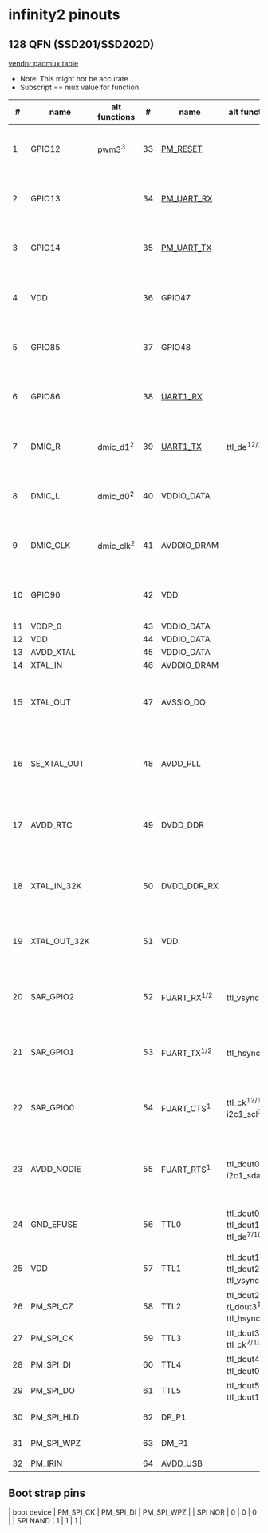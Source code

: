 # infinity2 pinouts

## 128 QFN (SSD201/SSD202D)

[vendor padmux table](https://github.com/linux-chenxing/linux-ssc325/blob/93240ba80ed1eff069eaca968e5b02be0fdaf273/drivers/sstar/gpio/infinity2m/padmux_tables.c)

- Note: This might not be accurate
- Subscript == mux value for function.

| #  | name         | alt functions        | #  | name                                       | alt functions                                                            | #  | name               | alt functions                                                                                                                 | #   | name                                 | alt functions                             |
|----|--------------|----------------------|----|--------------------------------------------|--------------------------------------------------------------------------|----|--------------------|-------------------------------------------------------------------------------------------------------------------------------|-----|--------------------------------------|-------------------------------------------|
| 1  | GPIO12       | pwm3<sup>3</sup>     | 33 | [PM_RESET](/ip/commonpins.md#pm_reset)     |                                                                          | 65 | TTL6               | mipi_tx_p_ch0<sup>1/2</sup> ttl_dout2<sup>7/10</sup> ttl_dout4<sup>12/13</sup> ttl_dout6<sup>1</sup>                          | 97  | SD_D2<sup>1</sup>                    |                                           |
| 2  | GPIO13       |                      | 34 | [PM_UART_RX](/ip/commonpins.md#pm_uart_rx) |                                                                          | 66 | TTL7               | mipi_tx_n_ch0<sup>1/2</sup> ttl_dout5<sup>12/13</sup> ttl_dout7<sup>1</sup> ttl_dout3<sup>7/10</sup>                          | 98  | VDDP_1                               |                                           |
| 3  | GPIO14       |                      | 35 | [PM_UART_TX](/ip/commonpins.md#pm_uart_tx) |                                                                          | 67 | TTL8               | mipi_tx_p_ch1<sup>1/2</sup> ttl_dout6<sup>12/13</sup> ttl_dout8<sup>1</sup> ttl_dout4<sup>7/10</sup>                          | 99  | GPIO0                                | eth1_mdio<sup>5</sup> i2s_wck<sup>3</sup> |
| 4  | VDD          |                      | 36 | GPIO47                                     |                                                                          | 68 | TTL9               | mipi_tx_n_ch1<sup>1/2</sup> ttl_dout7<sup>12/13</sup> ttl_dout9<sup>1</sup> ttl_dout5<sup>7/10</sup>                          | 100 | GPIO1                                | eth1_mdc<sup>5</sup> i2s_bck<sup>3</sup>  |
| 5  | GPIO85       |                      | 37 | GPIO48                                     |                                                                          | 69 | TTL10              | mipi_tx_p_ch2<sup>1/2</sup> ttl_dout8<sup>12/13</sup> ttl_dout10<sup>1</sup> ttl_dout6<sup>7/10</sup>                         | 101 | GPIO2                                | i2c1_scl<sup>1</sup> i2s_sdi<sup>3</sup>  |
| 6  | GPIO86       |                      | 38 | [UART1_RX](/ip/commonpins.md#uart1_rx)     |                                                                          | 70 | TTL11              | mipi_tx_n_ch2<sup>1/2</sup> ttl_dout9<sup>12/13</sup> ttl_dout11<sup>1</sup> ttl_dout7<sup>7/10</sup>                         | 102 | GPIO3                                | i2c1_sda<sup>1</sup> i2s_sdo<sup>3</sup>  |
| 7  | DMIC_R       | dmic_d1<sup>2</sup>  | 39 | [UART1_TX](/ip/commonpins.md#uart1_tx)     | ttl_de<sup>12/13</sup>                                                   | 71 | TTL12              | mipi_tx_p_ch3<sup>1</sup> ttl_dout10<sup>12/13</sup> ttl_dout12<sup>1</sup> ttl_dout8<sup>7/10</sup>                          | 103 | [PM_LED0](/ip/commonpins.md#pm_led0) |                                           |
| 8  | DMIC_L       | dmic_d0<sup>2</sup>  | 40 | VDDIO_DATA                                 |                                                                          | 72 | TTL13              | mipi_tx_n_ch3<sup>1</sup> ttl_dout11<sup>12/13</sup> ttl_dout13<sup>1</sup> ttl_dout9<sup>7/10</sup>                          | 104 | [PM_LED1](/ip/commonpins.md#pm_led1) |                                           |
| 9  | DMIC_CLK     | dmic_clk<sup>2</sup> | 41 | AVDDIO_DRAM                                |                                                                          | 73 | TTL14              | mipi_tx_p_ch4<sup>1</sup> ttl_dout12<sup>12/13</sup> ttl_dout14<sup>1</sup> ttl_dout10<sup>7/10</sup>                         | 105 | VDD                                  |                                           |
| 10 | GPIO90       |                      | 42 | VDD                                        |                                                                          | 74 | TTL15              | mipi_tx_n_ch4<sup>1</sup> ttl_dout13<sup>12/13</sup> ttl_dout15<sup>1</sup> ttl_dout11<sup>7/10</sup>                         | 106 | AVDD_ETH                             |                                           |
| 11 | VDDP_0       |                      | 43 | VDDIO_DATA                                 |                                                                          | 75 | AVDD1              |                                                                                                                               | 107 | ETH_RN                               |                                           |
| 12 | VDD          |                      | 44 | VDDIO_DATA                                 |                                                                          | 76 | VDDP_1             |                                                                                                                               | 108 | ETH_RP                               |                                           |
| 13 | AVDD_XTAL    |                      | 45 | VDDIO_DATA                                 |                                                                          | 77 | VDD                |                                                                                                                               | 109 | ETH_TN                               |                                           |
| 14 | XTAL_IN      |                      | 46 | AVDDIO_DRAM                                |                                                                          | 78 | VDD                |                                                                                                                               | 110 | ETH_TP                               |                                           |
| 15 | XTAL_OUT     |                      | 47 | AVSSIO_DQ                                  |                                                                          | 79 | TTL16              | eth1_mdio<sup>3</sup> spi0_cz<sup>2</sup> ttl_dout12<sup>7/10</sup> ttl_dout14<sup>12/13</sup> ttl_dout16<sup>1</sup>         | 111 | DP_P2                                |                                           |
| 16 | SE_XTAL_OUT  |                      | 48 | AVDD_PLL                                   |                                                                          | 80 | TTL17              | eth1_mdc<sup>3</sup> spi0_ck<sup>2</sup> ttl_dout13<sup>7/10</sup> ttl_dout15<sup>12/13</sup> ttl_dout17<sup>1</sup>          | 112 | DM_P2                                |                                           |
| 17 | AVDD_RTC     |                      | 49 | DVDD_DDR                                   |                                                                          | 81 | TTL18              | eth1_col<sup>3</sup> spi0_di<sup>2</sup> ttl_dout14<sup>7/10</sup> ttl_dout16<sup>12</sup> ttl_dout18<sup>1</sup>             | 113 | AVDD_USB                             |                                           |
| 18 | XTAL_IN_32K  |                      | 50 | DVDD_DDR_RX                                |                                                                          | 82 | TTL19              | eth1_rxd0<sup>3</sup> spi0_do<sup>2</sup> ttl_dout15<sup>7/10</sup> ttl_dout17<sup>12</sup> ttl_dout19<sup>1</sup>            | 114 | AVDD_AUD                             |                                           |
| 19 | XTAL_OUT_32K |                      | 51 | VDD                                        |                                                                          | 83 | TTL20              | eth1_rxd1<sup>3</sup> ttl_dout16<sup>7</sup> ttl_dout18<sup>12</sup> ttl_dout20<sup>1</sup>                                   | 115 | AUD_LINEOUT_R0                       |                                           |
| 20 | SAR_GPIO2    |                      | 52 | FUART_RX<sup>1/2</sup>                     | ttl_vsync<sup>12/13</sup>                                                | 84 | TTL21              | eth1_tx_clk<sup>3</sup> eth1_txd1<sup>5</sup> ttl_dout17<sup>7</sup> ttl_dout19<sup>12</sup> ttl_dout21<sup>1</sup>           | 116 | AUD_LINEOUT_L0                       |                                           |
| 21 | SAR_GPIO1    |                      | 53 | FUART_TX<sup>1/2</sup>                     | ttl_hsync<sup>12/13</sup>                                                | 85 | TTL22              | eth1_txd0<sup>3/5</sup> ttl_dout18<sup>7</sup> ttl_dout20<sup>12</sup> ttl_dout22<sup>1</sup>                                 | 117 | AUD_MICCM0                           |                                           |
| 22 | SAR_GPIO0    |                      | 54 | FUART_CTS<sup>1</sup>                      | ttl_ck<sup>12/13</sup> i2c1_scl<sup>3</sup>                              | 86 | TTL23              | eth1_txd1<sup>3</sup> eth1_tx_en<sup>5</sup> ttl_dout19<sup>7</sup> ttl_dout21<sup>12</sup> ttl_dout23<sup>1</sup>            | 118 | AUD_MICIN0                           |                                           |
| 23 | AVDD_NODIE   |                      | 55 | FUART_RTS<sup>1</sup>                      | ttl_dout0<sup>12/13</sup> i2c1_sda<sup>3</sup>                           | 87 | TTL24              | eth1_tx_en<sup>3</sup> eth1_tx_clk<sup>5</sup> ttl_dout20<sup>7</sup> ttl_ck<sup>1</sup> ttl_dout22<sup>12</sup>              | 119 | AUD_VRM_DAC                          |                                           |
| 24 | GND_EFUSE    |                      | 56 | TTL0                                       | ttl_dout0<sup>1</sup> ttl_dout1<sup>12/13</sup> ttl_de<sup>7/10</sup>    | 88 | TTL25              | eth1_col<sup>5</sup> ttl_hsync<sup>1</sup> ttl_dout21<sup>7</sup> ttl_dout23<sup>12</sup>                                     | 120 | AUD_VAG                              |                                           |
| 25 | VDD          |                      | 57 | TTL1                                       | ttl_dout1<sup>1</sup> ttl_dout2<sup>12/13</sup> ttl_vsync<sup>7/10</sup> | 89 | TTL26              | eth1_rxd0<sup>5</sup> ttl_vsync<sup>1</sup> ttl_dout22<sup>7</sup>                                                            | 121 | GPIO4                                | pwm0<sup>3</sup>                          |
| 26 | PM_SPI_CZ    |                      | 58 | TTL2                                       | ttl_dout2<sup>1</sup> tl_dout3<sup>12/13</sup> ttl_hsync<sup>7/10</sup>  | 90 | TTL27              | eth1_rxd1<sup>5</sup> ttl_de<sup>1</sup> ttl_dout23<sup>7</sup>                                                               | 122 | GPIO5                                | pwm1<sup>4</sup>                          |
| 27 | PM_SPI_CK    |                      | 59 | TTL3                                       | ttl_dout3<sup>1</sup> ttl_ck<sup>7/10</sup>                              | 91 | PM_SD_CDZ          |                                                                                                                               | 123 | GPIO6                                | i2c0_scl<sup>4</sup>                      |
| 28 | PM_SPI_DI    |                      | 60 | TTL4                                       | ttl_dout4<sup>1</sup> ttl_dout0<sup>7/10</sup>                           | 92 | SD_D1<sup>1</sup>  | pwm2<sup>6</sup>                                                                                                              | 124 | GPIO7                                | i2c0_sda<sup>4</sup>                      |
| 29 | PM_SPI_DO    |                      | 61 | TTL5                                       | ttl_dout5<sup>1</sup> ttl_dout1<sup>7/10</sup>                           | 93 | SD_D0<sup>1</sup>  | i2s_wck<sup>3</sup>                                                                                                           | 125 | UART2_RX                             | spi0_cz<sup>5</sup>                       |
| 30 | PM_SPI_HLD   |                      | 62 | DP_P1                                      |                                                                          | 94 | SD_CLK<sup>1</sup> | i2c1_scl<sup>5</sup> i2s_bck<sup>3</sup>                                                                                      | 126 | UART2_TX                             | spi0_ck<sup>5</sup>                       |
| 31 | PM_SPI_WPZ   |                      | 63 | DM_P1                                      |                                                                          | 95 | SD_CMD<sup>1</sup> | i2c1_sda<sup>5</sup> i2s_sdi<sup>3</sup>                                                                                      | 127 | GPIO10                               | spi0_di<sup>5</sup>                       |
| 32 | PM_IRIN      |                      | 64 | AVDD_USB                                   |                                                                          | 96 | SD_D3<sup>1</sup>  | i2s_sdo<sup>3</sup>                                                                                                           | 128 | GPIO11                               | spi0_do<sup>5</sup>                       |

## Boot strap pins

| boot device | PM_SPI_CK | PM_SPI_DI | PM_SPI_WPZ |
| SPI NOR     | 0         | 0         | 0          |
| SPI NAND    | 1         | 1         | 1          |
